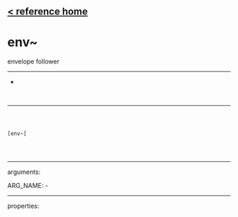 [< reference home](ceammc_lib.html)
---

# env~


envelope follower

---

-
<br>


---


```



[env~]


            
```

---
arguments:

ARG_NAME: -<br>

---
properties:


